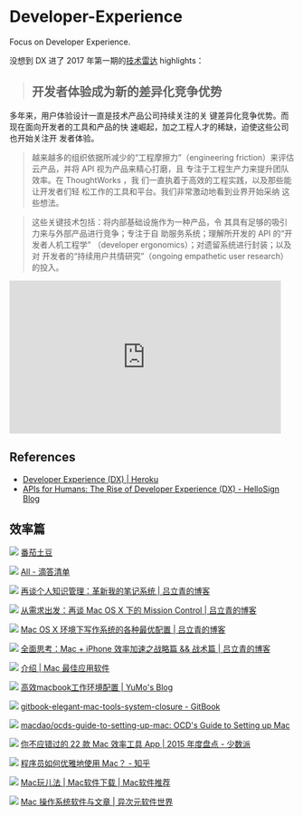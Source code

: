 # Developer-Experience

Focus on Developer Experience.

没想到 DX 进了 2017 年第一期的[技术雷达](https://assets.thoughtworks.com/assets/technology-radar-vol-16-cn.pdf) highlights：

> ## 开发者体验成为新的差异化竞争优势
多年来，用户体验设计一直是技术产品公司持续关注的关
键差异化竞争优势。而现在面向开发者的工具和产品的快
速崛起，加之工程人才的稀缺，迫使这些公司也开始关注开
发者体验。

> 越来越多的组织依据所减少的“工程摩擦力”（engineering
friction）来评估云产品，并将 API 视为产品来精心打磨，且
专注于工程生产力来提升团队效率。在 ThoughtWorks ，我
们一直执着于高效的工程实践，以及那些能让开发者们轻
松工作的工具和平台。我们非常激动地看到业界开始采纳
这些想法。

> 这些关键技术包括：将内部基础设施作为一种产品，令
其具有足够的吸引力来与外部产品进行竞争；专注于自
助服务系统；理解所开发的 API 的“开发者人机工程学”
（developer ergonomics）；对遗留系统进行封装；以及对
开发者的“持续用户共情研究”（ongoing empathetic user
research）的投入。

<iframe allowtransparency="true" frameborder="0" scrolling="no" class="wistia_embed" name="wistia_embed" src="https://fast.wistia.com/embed/iframe/ogq5b8d80y" width="480" height="270"></iframe>

## References

- [Developer Experience (DX) | Heroku](https://www.heroku.com/dx)
- [APIs for Humans: The Rise of Developer Experience (DX) - HelloSign Blog](http://blog.hellosign.com/the-rise-of-developer-experience/)

## 效率篇

![](http://www.google.com/s2/favicons?domain=pomotodo.com)
        [番茄土豆](https://pomotodo.com/app/)

![](http://www.google.com/s2/favicons?domain=www.dida365.com)
        [All - 滴答清单](https://www.dida365.com/#q/all/tasks)

![](http://www.google.com/s2/favicons?domain=blog.jimmylv.info)
        [再谈个人知识管理：革新我的笔记系统 | 吕立青的博客](https://blog.jimmylv.info/2016-07-12-pkm-again-to-innovate-my-note-system/)

![](http://www.google.com/s2/favicons?domain=blog.jimmylv.info)
        [从需求出发：再谈 Mac OS X 下的 Mission Control | 吕立青的博客](https://blog.jimmylv.info/2015-10-31-mission-control-on-mac-os-x/)

![](http://www.google.com/s2/favicons?domain=blog.jimmylv.info)
        [Mac OS X 环境下写作系统的各种最优配置 | 吕立青的博客](https://blog.jimmylv.info/2016-06-11-write-in-mac-os-x/)

![](http://www.google.com/s2/favicons?domain=blog.jimmylv.info)
        [全面思考：Mac + iPhone 效率加速之战略篇 && 战术篇 | 吕立青的博客](https://blog.jimmylv.info/2016-07-10-speed-up-mac-efficiency/)

![](http://www.google.com/s2/favicons?domain=mba811.gitbooks.io)
        [介绍 | Mac 最佳应用软件](https://mba811.gitbooks.io/mac-best-app/content/)

![](http://www.google.com/s2/favicons?domain=xialeizhou.com)
        [高效macbook工作环境配置 | YuMo's Blog](http://xialeizhou.com/2016/06/23/%E9%AB%98%E6%95%88macbook%E5%B7%A5%E4%BD%9C%E7%8E%AF%E5%A2%83%E9%85%8D%E7%BD%AE/)

![](http://www.google.com/s2/favicons?domain=www.gitbook.com)
        [gitbook-elegant-mac-tools-system-closure - GitBook](https://www.gitbook.com/book/linesh/gitbook-elegant-mac-tools-system-closure/details)

![](http://www.google.com/s2/favicons?domain=github.com)
        [macdao/ocds-guide-to-setting-up-mac: OCD's Guide to Setting up Mac](https://github.com/macdao/ocds-guide-to-setting-up-mac)

![](http://www.google.com/s2/favicons?domain=sspai.com)
        [你不应错过的 22 款 Mac 效率工具 App | 2015 年度盘点 - 少数派](http://sspai.com/32453)

![](http://www.google.com/s2/favicons?domain=www.zhihu.com)
        [程序员如何优雅地使用 Mac？ - 知乎](https://www.zhihu.com/question/20873070)

![](http://www.google.com/s2/favicons?domain=www.waerfa.com)
        [Mac玩儿法 | Mac软件下载 | Mac软件推荐](http://www.waerfa.com/)

![](http://www.google.com/s2/favicons?domain=www.iplaysoft.com)
        [Mac 操作系统软件与文章 | 异次元软件世界](http://www.iplaysoft.com/os/mac-platform)
